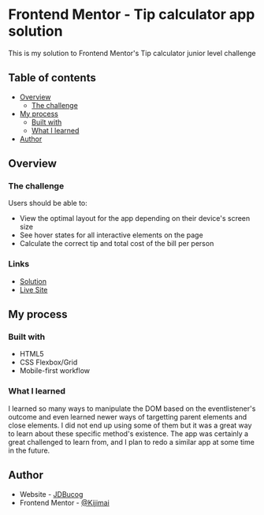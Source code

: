 # Frontend Mentor - Tip calculator app solution

This is my solution to Frontend Mentor's Tip calculator junior level challenge

## Table of contents

- [Overview](#overview)
  - [The challenge](#the-challenge)
- [My process](#my-process)
  - [Built with](#built-with)
  - [What I learned](#what-i-learned)
- [Author](#author)

## Overview

### The challenge

Users should be able to:

- View the optimal layout for the app depending on their device's screen size
- See hover states for all interactive elements on the page
- Calculate the correct tip and total cost of the bill per person

### Links

- [Solution](https://github.com/Kijimai/tip-calculator-app)
- [Live Site](https://kijimai.github.io/tip-calculator-app/)

## My process

### Built with

- HTML5
- CSS Flexbox/Grid
- Mobile-first workflow

### What I learned

I learned so many ways to manipulate the DOM based on the eventlistener's outcome and even learned newer ways of targetting parent elements and close elements. 
I did not end up using some of them but it was a great way to learn about these specific method's existence. 
The app was certainly a great challenged to learn from, and I plan to redo a similar app at some time in the future.

## Author

- Website - [JDBucog](https://www.jdbucog.com)
- Frontend Mentor - [@Kijimai](https://www.frontendmentor.io/profile/Kijimai)
